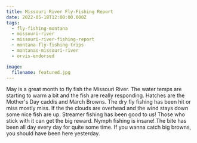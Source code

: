 ```yaml
---
title: Missouri River Fly-Fishing Report
date: 2022-05-18T12:00:00.000Z
tags:
  - fly-fishing-montana
  - missouri-river
  - missouri-river-fishing-report
  - montana-fly-fishing-trips
  - montanas-missouri-river
  - orvis-endorsed

image:
  filename: featured.jpg
---
```


May is a great month to fly fish the Missouri River. The water temps are starting to warm a bit and the fish are really responding. Hatches are the Mother's Day caddis and March Browns. The dry fly fishing has been hit or miss mostly miss. If the the clouds are overhead and the wind stays down some nice fish are up. Streamer fishing has been good to us! Those who stick with it can get the big reward. Nymph fishing is insane! The bite has been all day every day for quite some time. If you wanna catch big browns, you should have been here yesterday.
